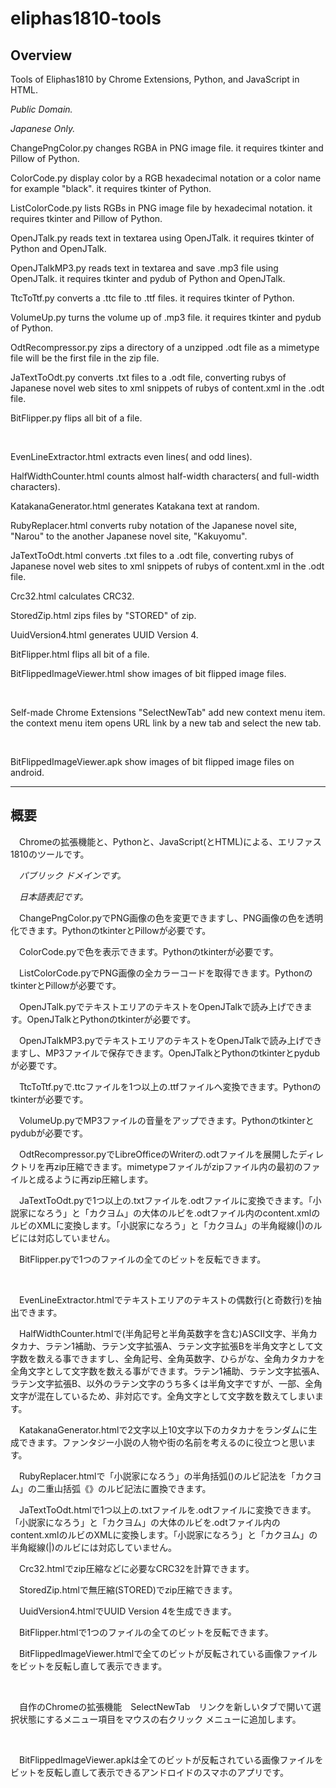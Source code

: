 # eliphas1810-tools

## Overview

Tools of Eliphas1810 by Chrome Extensions, Python, and JavaScript in HTML.

*Public Domain.*

*Japanese Only.*

ChangePngColor.py changes RGBA in PNG image file. it requires tkinter and Pillow of Python.

ColorCode.py display color by a RGB hexadecimal notation or a color name for example "black". it requires tkinter of Python.

ListColorCode.py lists RGBs in PNG image file by hexadecimal notation. it requires tkinter and Pillow of Python.

OpenJTalk.py reads text in textarea using OpenJTalk. it requires tkinter of Python and OpenJTalk.

OpenJTalkMP3.py reads text in textarea and save .mp3 file using OpenJTalk. it requires tkinter and pydub of Python and OpenJTalk.

TtcToTtf.py converts a .ttc file to .ttf files. it requires tkinter of Python.

VolumeUp.py turns the volume up of .mp3 file. it requires tkinter and pydub of Python.

OdtRecompressor.py zips a directory of a unzipped .odt file as a mimetype file will be the first file in the zip file.

JaTextToOdt.py converts .txt files to a .odt file, converting rubys of Japanese novel web sites to xml snippets of rubys of content.xml in the .odt file.

BitFlipper.py flips all bit of a file.

<br />

EvenLineExtractor.html extracts even lines( and odd lines).

HalfWidthCounter.html counts almost half-width characters( and full-width characters).

KatakanaGenerator.html generates Katakana text at random.

RubyReplacer.html converts ruby notation of the Japanese novel site, "Narou" to the another Japanese novel site, "Kakuyomu".

JaTextToOdt.html converts .txt files to a .odt file, converting rubys of Japanese novel web sites to xml snippets of rubys of content.xml in the .odt file.

Crc32.html calculates CRC32.

StoredZip.html zips files by "STORED" of zip.

UuidVersion4.html generates UUID Version 4.

BitFlipper.html flips all bit of a file.

BitFlippedImageViewer.html show images of bit flipped image files.

<br />

Self-made Chrome Extensions "SelectNewTab" add new context menu item. the context menu item opens URL link by a new tab and select the new tab.

<br />

BitFlippedImageViewer.apk show images of bit flipped image files on android.

---

## 概要

　Chromeの拡張機能と、Pythonと、JavaScript(とHTML)による、エリファス1810のツールです。

　*パブリック ドメインです。*

　*日本語表記です。*

　ChangePngColor.pyでPNG画像の色を変更できますし、PNG画像の色を透明化できます。PythonのtkinterとPillowが必要です。

　ColorCode.pyで色を表示できます。Pythonのtkinterが必要です。

　ListColorCode.pyでPNG画像の全カラーコードを取得できます。PythonのtkinterとPillowが必要です。

　OpenJTalk.pyでテキストエリアのテキストをOpenJTalkで読み上げできます。OpenJTalkとPythonのtkinterが必要です。

　OpenJTalkMP3.pyでテキストエリアのテキストをOpenJTalkで読み上げできますし、MP3ファイルで保存できます。OpenJTalkとPythonのtkinterとpydubが必要です。

　TtcToTtf.pyで.ttcファイルを1つ以上の.ttfファイルへ変換できます。Pythonのtkinterが必要です。

　VolumeUp.pyでMP3ファイルの音量をアップできます。Pythonのtkinterとpydubが必要です。

　OdtRecompressor.pyでLibreOfficeのWriterの.odtファイルを展開したディレクトリを再zip圧縮できます。mimetypeファイルがzipファイル内の最初のファイルと成るように再zip圧縮します。

　JaTextToOdt.pyで1つ以上の.txtファイルを.odtファイルに変換できます。「小説家になろう」と「カクヨム」の大体のルビを.odtファイル内のcontent.xmlのルビのXMLに変換します。「小説家になろう」と「カクヨム」の半角縦線(|)のルビには対応していません。

　BitFlipper.pyで1つのファイルの全てのビットを反転できます。

<br />

　EvenLineExtractor.htmlでテキストエリアのテキストの偶数行(と奇数行)を抽出できます。

　HalfWidthCounter.htmlで(半角記号と半角英数字を含む)ASCII文字、半角カタカナ、ラテン1補助、ラテン文字拡張A、ラテン文字拡張Bを半角文字として文字数を数える事できますし、全角記号、全角英数字、ひらがな、全角カタカナを全角文字として文字数を数える事ができます。ラテン1補助、ラテン文字拡張A、ラテン文字拡張B、以外のラテン文字のうち多くは半角文字ですが、一部、全角文字が混在しているため、非対応です。全角文字として文字数を数えてしまいます。

　KatakanaGenerator.htmlで2文字以上10文字以下のカタカナをランダムに生成できます。ファンタジー小説の人物や街の名前を考えるのに役立つと思います。

　RubyReplacer.htmlで「小説家になろう」の半角括弧()のルビ記法を「カクヨム」の二重山括弧《》のルビ記法に置換できます。

　JaTextToOdt.htmlで1つ以上の.txtファイルを.odtファイルに変換できます。「小説家になろう」と「カクヨム」の大体のルビを.odtファイル内のcontent.xmlのルビのXMLに変換します。「小説家になろう」と「カクヨム」の半角縦線(|)のルビには対応していません。

　Crc32.htmlでzip圧縮などに必要なCRC32を計算できます。

　StoredZip.htmlで無圧縮(STORED)でzip圧縮できます。

　UuidVersion4.htmlでUUID Version 4を生成できます。

　BitFlipper.htmlで1つのファイルの全てのビットを反転できます。

　BitFlippedImageViewer.htmlで全てのビットが反転されている画像ファイルをビットを反転し直して表示できます。

<br />

　自作のChromeの拡張機能　SelectNewTab　リンクを新しいタブで開いて選択状態にするメニュー項目をマウスの右クリック メニューに追加します。

<br />

　BitFlippedImageViewer.apkは全てのビットが反転されている画像ファイルをビットを反転し直して表示できるアンドロイドのスマホのアプリです。
